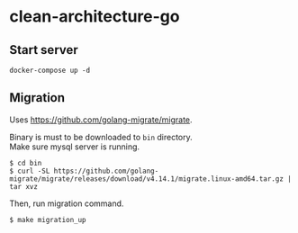 # clean-architecture-go

## Start server

```
docker-compose up -d
```

## Migration

Uses https://github.com/golang-migrate/migrate.

Binary is must to be downloaded to `bin` directory.  
Make sure mysql server is running.

```
$ cd bin
$ curl -SL https://github.com/golang-migrate/migrate/releases/download/v4.14.1/migrate.linux-amd64.tar.gz | tar xvz
```

Then, run migration command.

```shell
$ make migration_up
```

